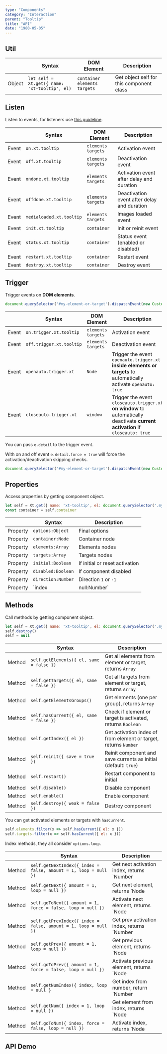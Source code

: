 ```yaml
---
type: "Components"
category: "Interaction"
parent: "Tooltip"
title: "API"
date: "1980-05-05"
---
```


## Util

<div class="xt-overflow-sub overflow-y-hidden overflow-x-scroll my-5 xt-my-auto w-full">

|                         | Syntax                                    | DOM Element                    | Description                   |
| ----------------------- | ----------------------------------------- | ----------------------------- | ----------------------------- |
| Object                   | `let self = Xt.get({ name: 'xt-tooltip', el)`       | `container` `elements` `targets` | Get object self for this component class             |

</div>

## Listen

Listen to events, for listeners use [this guideline](/components/javascript#listeners).

<div class="xt-overflow-sub overflow-y-hidden overflow-x-scroll my-5 xt-my-auto w-full">

|                         | Syntax                                    | DOM Element                    | Description                   |
| ----------------------- | ----------------------------------------- | ----------------------------- | ----------------------------- |
| Event                   | `on.xt.tooltip`       | `elements` `targets` | Activation event             |
| Event                   | `off.xt.tooltip`      | `elements` `targets` | Deactivation event            |
| Event                   | `ondone.xt.tooltip`           | `elements` `targets` | Activation event after delay and duration             |
| Event                   | `offdone.xt.tooltip`           | `elements` `targets` | Deactivation event after delay and duration             |
| Event                   | `medialoaded.xt.tooltip`           | `elements` `targets` | Images loaded event            |
| Event                   | `init.xt.tooltip`           | `container` | Init or reinit event             |
| Event                   | `status.xt.tooltip`           | `container` | Status event (enabled or disabled)             |
| Event                   | `restart.xt.tooltip`           | `container` | Restart event             |
| Event                   | `destroy.xt.tooltip`           | `container` | Destroy event             |

</div>

## Trigger

Trigger events on **DOM elements**.

```js
document.querySelector('#my-element-or-target').dispatchEvent(new CustomEvent('on.trigger.xt.tooltip'))
```

<div class="xt-overflow-sub overflow-y-hidden overflow-x-scroll my-5 xt-my-auto w-full">

|                         | Syntax                                    | DOM Element                    | Description                   |
| ----------------------- | ----------------------------------------- | ----------------------------- | ----------------------------- |
| Event                   | `on.trigger.xt.tooltip`       | `elements` `targets` | Activation event             |
| Event                   | `off.trigger.xt.tooltip`      | `elements` `targets` | Deactivation event            |
| Event                   | `openauto.trigger.xt`           | `Node` | Trigger the event `openauto.trigger.xt` **inside elements or targets** to automatically activate `openauto: true`             |
| Event                   | `closeauto.trigger.xt`           | `window` | Trigger the event `closeauto.trigger.xt` **on window** to automatically deactivate **current activation** if `closeauto: true`             |

</div>

You can pass `e.detail` to the trigger event.

With on and off event `e.detail.force = true` will force the activation/deactivation skipping checks.

```js
document.querySelector('#my-element-or-target').dispatchEvent(new CustomEvent('on.trigger.xt.tooltip', { detail: { force: true } }))
```

## Properties

Access properties by getting component object.

```js
let self = Xt.get({ name: 'xt-tooltip', el: document.querySelector('.my-container') })
const container = self.container
```

<div class="xt-overflow-sub overflow-y-hidden overflow-x-scroll my-5 xt-my-auto w-full">

|                         | Syntax                                   | Description                   |
| ----------------------- | ---------------------------------------- | ----------------------------- |
| Property                   | `options:Object`       | Final options             |
| Property                   | `container:Node`       | Container node             |
| Property                   | `elements:Array`       | Elements nodes             |
| Property                   | `targets:Array`       | Targets nodes            |
| Property                   | `initial:Boolean`       | If initial or reset activation            |
| Property                   | `disabled:Boolean`       | If component disabled            |
| Property                   | `direction:Number`       | Direction `1` or `-1`            |
| Property                   | `index|null:Number`       | Current activated index            |

</div>

## Methods

Call methods by getting component object.

```js
let self = Xt.get({ name: 'xt-tooltip', el: document.querySelector('.my-container') })
self.destroy()
self = null
```

<div class="xt-overflow-sub overflow-y-hidden overflow-x-scroll my-5 xt-my-auto w-full">

|                         | Syntax                                    | Description                   |
| ----------------------- | ----------------------------------------- | ----------------------------- |
| Method                  | `self.getElements({ el, same = false })`                          | Get all elements from element or target, returns `Array`             |
| Method                  | `self.getTargets({ el, same = false })`                          | Get all targets from element or target, returns `Array`             |
| Method                  | `self.getElementsGroups()`                          | Get elements (one per group), returns `Array`             |
| Method                  | `self.hasCurrent({ el, same = false })`                          | Check if element or target is activated, returns `Boolean`             |
| Method                  | `self.getIndex({ el })`                          | Get activation index of from element or target, returns `Number`             |
| Method                  | `self.reinit({ save = true })`       | Reinit component and save currents as initial (default: `true`)             |
| Method                  | `self.restart()`                          | Restart component to initial             |
| Method                  | `self.disable()`                          | Disable component             |
| Method                  | `self.enable()`                          | Enable component             |
| Method                  | `self.destroy({ weak = false })`              | Destroy component            |

</div>

You can get activated elements or targets with `hasCurrent`.

```js
self.elements.filter(x => self.hasCurrent({ el: x }))
self.targets.filter(x => self.hasCurrent({ el: x }))
```

Index methods, they all consider `options.loop`.

<div class="xt-overflow-sub overflow-y-hidden overflow-x-scroll my-5 xt-my-auto w-full">

|                         | Syntax                                    | Description                   |
| ----------------------- | ----------------------------------------- | ----------------------------- |
| Method                  | `self.getNextIndex({ index = false, amount = 1, loop = null })`                          | Get next activation index, returns `Number|null`             |
| Method                  | `self.getNext({ amount = 1, loop = null })`                          | Get next element, returns `Node|null`             |
| Method                  | `self.goToNext({ amount = 1, force = false, loop = null })`                          | Activate next element, returns `Node|null`             |
| Method                  | `self.getPrevIndex({ index = false, amount = 1, loop = null })`                          | Get prev activation index, returns `Number|null`             |
| Method                  | `self.getPrev({ amount = 1, loop = null })`                          | Get previous element, returns `Node|null`             |
| Method                  | `self.goToPrev({ amount = 1, force = false, loop = null })`                          | Activate previous element, returns `Node|null`             |
| Method                  | `self.getNumIndex({ index, loop = null }`                          | Get index from number, return `Number|null`             |
| Method                  | `self.getNum({ index = 1, loop = null })`                          | Get element from index, returns `Node|null`             |
| Method                  | `self.goToNum({ index, force = false, loop = null })`                          | Activate index, returns `Node|null`             |

</div>

## API Demo

<demo>
  <div class="gatsby_demo_item" data-iframe="demos/components/tooltip/api">
  </div>
</demo>
